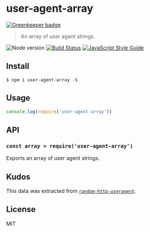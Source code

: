 # user-agent-array

[![Greenkeeper badge](https://badges.greenkeeper.io/ralphtheninja/user-agent-array.svg)](https://greenkeeper.io/)

> An array of user agent strings.

![Node version](https://img.shields.io/node/v/user-agent-array.svg)
[![Build Status](https://travis-ci.org/ralphtheninja/user-agent-array.svg?branch=master)](https://travis-ci.org/ralphtheninja/user-agent-array)
[![JavaScript Style Guide](https://img.shields.io/badge/code_style-standard-brightgreen.svg)](https://standardjs.com)

## Install

```
$ npm i user-agent-array -S
```

## Usage

```js
console.log(require('user-agent-array'))
```

## API

### `const array = require('user-agent-array')`

Exports an array of user agent strings.

## Kudos

This data was extracted from [`random-http-useragent`](https://github.com/hfreire/random-http-useragent).

## License

MIT
